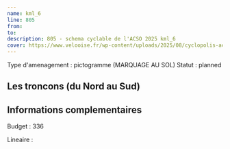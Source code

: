 ```yaml
---
name: kml_6 
line: 805
from: 
to:  
description: 805 - schema cyclable de l'ACSO 2025 kml_6 
cover: https://www.velooise.fr/wp-content/uploads/2025/08/cyclopolis-acso-805.jpg
---
```

Type d'amenagement : pictogramme (MARQUAGE AU SOL)
Statut : planned
## Les troncons (du Nord au Sud)

## Informations complementaires

Budget  : 336 

Lineaire :


